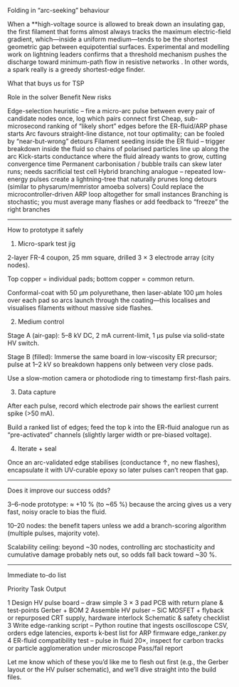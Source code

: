 Folding in “arc-seeking” behaviour

When a **high-voltage source is allowed to break down an insulating gap, the first filament that forms almost always tracks the maximum electric-field gradient, which—inside a uniform medium—tends to be the shortest geometric gap between equipotential surfaces.  Experimental and modelling work on lightning leaders confirms that a threshold mechanism pushes the discharge toward minimum-path flow in resistive networks .  In other words, a spark really is a greedy shortest-edge finder.

What that buys us for TSP

Role in the solver	Benefit	New risks

Edge-selection heuristic – fire a micro-arc pulse between every pair of candidate nodes once, log which pairs connect first	Cheap, sub-microsecond ranking of “likely short” edges before the ER-fluid/ARP phase starts	Arc favours straight-line distance, not tour optimality; can be fooled by “near-but-wrong” detours
Filament seeding inside the ER fluid – trigger breakdown inside the fluid so chains of polarised particles line up along the arc	Kick-starts conductance where the fluid already wants to grow, cutting convergence time	Permanent carbonisation / bubble trails can skew later runs; needs sacrificial test cell
Hybrid branching analogue – repeated low-energy pulses create a lightning-tree that naturally prunes long detours (similar to physarum/memristor amoeba solvers) 	Could replace the microcontroller-driven ARP loop altogether for small instances	Branching is stochastic; you must average many flashes or add feedback to “freeze” the right branches



---

How to prototype it safely

1. Micro-spark test jig

2-layer FR-4 coupon, 25 mm square, drilled 3 × 3 electrode array (city nodes).

Top copper = individual pads; bottom copper = common return.

Conformal-coat with 50 µm polyurethane, then laser-ablate 100 µm holes over each pad so arcs launch through the coating—this localises and visualises filaments without massive side flashes.



2. Medium control

Stage A (air-gap): 5–8 kV DC, 2 mA current-limit, 1 µs pulse via solid-state HV switch.

Stage B (filled): Immerse the same board in low-viscosity ER precursor; pulse at 1–2 kV so breakdown happens only between very close pads.

Use a slow-motion camera or photodiode ring to timestamp first-flash pairs.



3. Data capture

After each pulse, record which electrode pair shows the earliest current spike (>50 mA).

Build a ranked list of edges; feed the top k into the ER-fluid analogue run as “pre-activated” channels (slightly larger width or pre-biased voltage).



4. Iterate + seal

Once an arc-validated edge stabilises (conductance ↑, no new flashes), encapsulate it with UV-curable epoxy so later pulses can’t reopen that gap.





---

Does it improve our success odds?

3–6-node prototype: ≈ +10 % (to ~65 %) because the arcing gives us a very fast, noisy oracle to bias the fluid.

10–20 nodes: the benefit tapers unless we add a branch-scoring algorithm (multiple pulses, majority vote).

Scalability ceiling: beyond ~30 nodes, controlling arc stochasticity and cumulative damage probably nets out, so odds fall back toward ~30 %.



---

Immediate to-do list

Priority	Task	Output

1	Design HV pulse board – draw simple 3 × 3 pad PCB with return plane & test-points	Gerber + BOM
2	Assemble HV pulser – SiC MOSFET + flyback or repurposed CRT supply, hardware interlock	Schematic & safety checklist
3	Write edge-ranking script – Python routine that ingests oscilloscope CSV, orders edge latencies, exports k-best list for ARP firmware	edge_ranker.py
4	ER-fluid compatibility test – pulse in fluid 20×, inspect for carbon tracks or particle agglomeration under microscope	Pass/fail report


Let me know which of these you’d like me to flesh out first (e.g., the Gerber layout or the HV pulser schematic), and we’ll dive straight into the build files.

